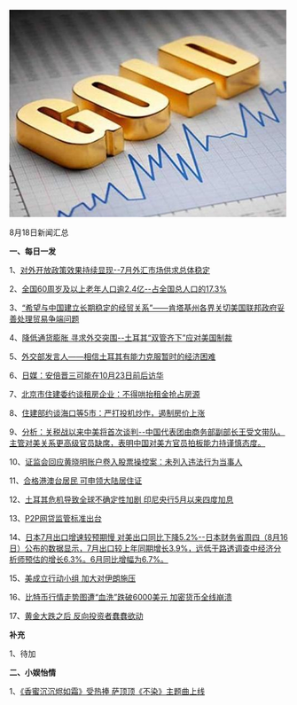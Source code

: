 ![08_01](.\08_18.jpg)

8月18日新闻汇总

**一、每日一发**

1、[对外开放政策效果持续显现--7月外汇市场供求总体稳定](http://paper.people.com.cn/rmrb/html/2018-08/18/nw.D110000renmrb_20180818_5-02.htm)

2、[全国60周岁及以上老年人口逾2.4亿--占全国总人口的17.3%](http://paper.people.com.cn/rmrb/html/2018-08/18/nw.D110000renmrb_20180818_6-04.htm)

3、[“希望与中国建立长期稳定的经贸关系”——肯塔基州各界关切美国联邦政府妥善处理贸易争端问题](http://paper.people.com.cn/rmrb/html/2018-08/18/nw.D110000renmrb_20180818_1-11.htm)

4、[降低通货膨胀 寻求外交突围--土耳其“双管齐下”应对美国制裁](http://paper.people.com.cn/rmrb/html/2018-08/18/nw.D110000renmrb_20180818_2-11.htm)

5、[外交部发言人——相信土耳其有能力克服暂时的经济困难](http://paper.people.com.cn/rmrb/html/2018-08/18/nw.D110000renmrb_20180818_3-11.htm)

6、[日媒：安倍晋三可能在10月23日前后访华](http://news.163.com/18/0817/14/DPDTHFLC0001899N.html)

7、[北京市住建委约谈租房企业：不得哄抬租金抢占房源](http://news.ifeng.com/a/20180817/59868308_0.shtml)

8、[住建部约谈海口等5市：严打投机炒作，遏制房价上涨](http://news.ifeng.com/a/20180817/59868525_0.shtml)

9、[分析：关税战以来中美将首次谈判--中国代表团由商务部副部长王受文带队。主管对美关系更高级官员缺席，表明中国对美方官员拍板能力持谨慎态度。](http://www.ftchinese.com/premium/001079000?exclusive)

10、[证监会回应黄晓明账户卷入股票操控案：未列入违法行为当事人](https://www.zaobao.com.sg/realtime/china/story20180817-883962)

11、[合格港澳台居民 可申领大陆居住证](https://www.zaobao.com.sg/news/china/story20180817-883740)

12、[土耳其危机导致全球不确定性加剧 印尼央行5月以来四度加息](https://www.zaobao.com.sg/finance/world/story20180816-883569)

13、[P2P网贷监管标准出台](https://www.zaobao.com.sg/finance/china/story20180818-884096)

14、[日本7月出口增速较预期慢 对美出口同比下降5.2%--日本财务省周四（8月16日）公布的数据显示，7月出口较上年同期增长3.9%，远低于路透调查中经济分析师预估的增长6.3%。6月同比增幅为6.7%。](https://www.zaobao.com.sg/finance/world/story20180817-883845)

15、[美成立行动小组 加大对伊朗施压](https://www.zaobao.com.sg/news/world/story20180818-884032)

16、[比特币行情走势图遭“血洗”跌破6000美元 加密货币全线崩溃](http://news.10jqka.com.cn/20180814/c606441585.shtml)

17、[黄金大跌之后 反向投资者蠢蠢欲动](http://news.10jqka.com.cn/20180816/c606533909.shtml)



**补充**

1、待加



**二、小娱怡情**

1、[《香蜜沉沉烬如霜》受热捧 萨顶顶《不染》主题曲上线](http://music.67.com/news/huayu/2018/08/13/926846.html)